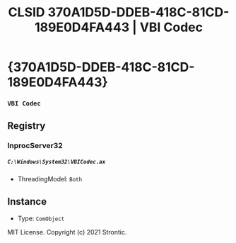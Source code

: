 ﻿---
title: "CLSID 370A1D5D-DDEB-418C-81CD-189E0D4FA443 | VBI Codec"
excerpt: What is COM-Object CLSID 370A1D5D-DDEB-418C-81CD-189E0D4FA443?
---

# {370A1D5D-DDEB-418C-81CD-189E0D4FA443}

### `VBI Codec`

## Registry


### InprocServer32

##### `C:\Windows\System32\VBICodec.ax`
* ThreadingModel: `Both`

## Instance

* Type: `ComObject`

MIT License. Copyright (c) 2021 Strontic.


